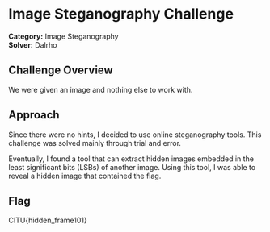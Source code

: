 # Image Steganography Challenge

**Category:** Image Steganography  
**Solver:** Dalrho

## Challenge Overview

We were given an image and nothing else to work with.

## Approach

Since there were no hints, I decided to use online steganography tools. This challenge was solved mainly through trial and error.

Eventually, I found a tool that can extract hidden images embedded in the least significant bits (LSBs) of another image. Using this tool, I was able to reveal a hidden image that contained the flag.

## Flag
CITU{hidden_frame101}
